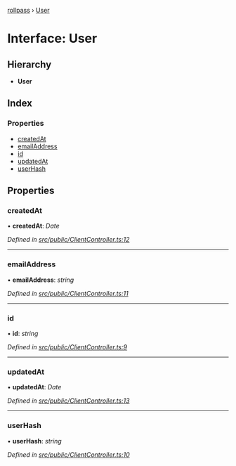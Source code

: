 [rollpass](../README.md) › [User](user.md)

# Interface: User

## Hierarchy

* **User**

## Index

### Properties

* [createdAt](user.md#createdat)
* [emailAddress](user.md#emailaddress)
* [id](user.md#id)
* [updatedAt](user.md#updatedat)
* [userHash](user.md#userhash)

## Properties

###  createdAt

• **createdAt**: *Date*

*Defined in [src/public/ClientController.ts:12](https://github.com/RollPass/rollpass-js/blob/4e3c50f/src/public/ClientController.ts#L12)*

___

###  emailAddress

• **emailAddress**: *string*

*Defined in [src/public/ClientController.ts:11](https://github.com/RollPass/rollpass-js/blob/4e3c50f/src/public/ClientController.ts#L11)*

___

###  id

• **id**: *string*

*Defined in [src/public/ClientController.ts:9](https://github.com/RollPass/rollpass-js/blob/4e3c50f/src/public/ClientController.ts#L9)*

___

###  updatedAt

• **updatedAt**: *Date*

*Defined in [src/public/ClientController.ts:13](https://github.com/RollPass/rollpass-js/blob/4e3c50f/src/public/ClientController.ts#L13)*

___

###  userHash

• **userHash**: *string*

*Defined in [src/public/ClientController.ts:10](https://github.com/RollPass/rollpass-js/blob/4e3c50f/src/public/ClientController.ts#L10)*
